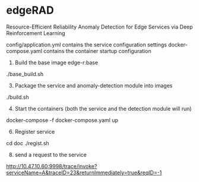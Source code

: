 # edgeRAD
Resource-Efficient Reliability Anomaly Detection for Edge Services via Deep Reinforcement Learning


config/application.yml contains the service configuration settings
docker-compose.yaml contains the container startup configuration

1. Build the base image edge-r:base
   
./base_build.sh

3. Package the service and anomaly-detection module into images
   
./build.sh

4. Start the containers (both the service and the detection module will run)
   
docker-compose -f docker-compose.yaml up

6. Register service
   
cd doc
./regist.sh

8. send a request to the service
   
http://10.47.10.60:9998/trace/invoke?serviceName=A&traceID=23&returnImmediately=true&reqID=-1
